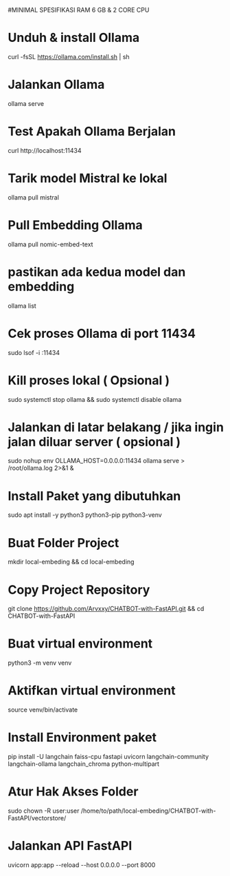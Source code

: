 #MINIMAL SPESIFIKASI RAM 6 GB & 2 CORE CPU 

# Unduh & install Ollama
curl -fsSL https://ollama.com/install.sh | sh

# Jalankan Ollama
ollama serve

# Test Apakah Ollama Berjalan 
curl http://localhost:11434 

# Tarik model Mistral ke lokal
ollama pull mistral

# Pull Embedding Ollama
ollama pull nomic-embed-text

# pastikan ada kedua model dan embedding
ollama list 

# Cek proses Ollama di port 11434
sudo lsof -i :11434

# Kill proses lokal ( Opsional )
sudo systemctl stop ollama && sudo systemctl disable ollama

# Jalankan di latar belakang / jika ingin jalan diluar server ( opsional )
sudo nohup env OLLAMA_HOST=0.0.0.0:11434 ollama serve > /root/ollama.log 2>&1 &

# Install Paket yang dibutuhkan 
sudo apt install -y python3 python3-pip python3-venv

# Buat Folder Project
mkdir local-embeding && cd local-embeding

# Copy Project Repository
git clone https://github.com/Arvxxy/CHATBOT-with-FastAPI.git && cd CHATBOT-with-FastAPI

# Buat virtual environment
python3 -m venv venv

# Aktifkan virtual environment
source venv/bin/activate

# Install Environment paket 
pip install -U langchain faiss-cpu fastapi uvicorn langchain-community langchain-ollama langchain_chroma python-multipart

# Atur Hak Akses Folder 
sudo chown -R user:user /home/to/path/local-embeding/CHATBOT-with-FastAPI/vectorstore/

# Jalankan API FastAPI
uvicorn app:app --reload --host 0.0.0.0 --port 8000




